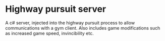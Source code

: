 # Highway pursuit server
A c# server, injected into the highway pursuit process to allow communications with a gym client. Also includes game modifications such as increased game speed, invincibility etc.